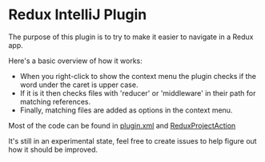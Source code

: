 # Redux IntelliJ Plugin

The purpose of this plugin is to try to make it easier to navigate in a Redux app.

Here's a basic overview of how it works:

- When you right-click to show the context menu the plugin checks if the word under the caret is upper case.
- If it is it then checks files with 'reducer' or 'middleware' in their path for matching references.
- Finally, matching files are added as options in the context menu.

Most of the code can be found in [plugin.xml](https://github.com/hillelcoren/redux-intellij-plugin/blob/master/src/main/resources/META-INF/plugin.xml) and [ReduxProjectAction](https://github.com/hillelcoren/redux-intellij-plugin/blob/master/src/main/java/com/hillelcoren/redux_plugin/ReduxProjectAction.java)

It's still in an experimental state, feel free to create issues to help figure out how it should be improved.